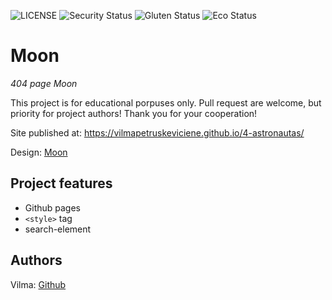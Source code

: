 ![LICENSE](https://img.shields.io/badge/license-MIT-blue.svg?style=flat-square)
![Security Status](https://img.shields.io/security-headers?label=Security&url=https%3A%2F%2Fgithub.com&style=flat-square)
![Gluten Status](https://img.shields.io/badge/Gluten-Free-green.svg)
![Eco Status](https://img.shields.io/badge/ECO-Friendly-green.svg)

# Moon

_404 page Moon_

This project is for educational porpuses only. Pull request are welcome, but priority for project authors! Thank you for your cooperation!

Site published at: https://vilmapetruskeviciene.github.io/4-astronautas/

Design: [Moon](https://cdn.dribbble.com/users/3574161/screenshots/8061060/media/395ad54a17784cf56583251529e1aa78.mp4)

## Project features

-   Github pages
-   `<style>` tag
-   search-element


## Authors

Vilma: [Github](https://github.com/VilmaPetruskeviciene)
